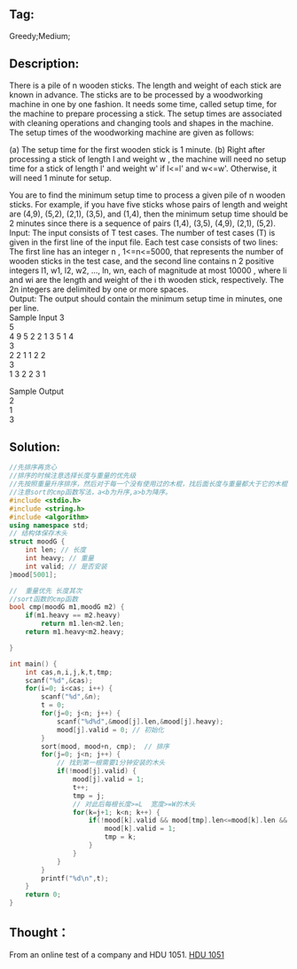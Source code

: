 ## Tag:
Greedy;Medium;
## Description:
There is a pile of n wooden sticks. The length and weight of each stick are known in advance. The sticks are to be processed by a woodworking machine in one by one fashion. It needs some time, called setup time, for the machine to prepare processing a stick. The setup times are associated with cleaning operations and changing tools and shapes in the machine. The setup times of the woodworking machine are given as follows:

(a) The setup time for the first wooden stick is 1 minute.
(b) Right after processing a stick of length l and weight w , the machine will need no setup time for a stick of length l' and weight w' if l<=l' and w<=w'. Otherwise, it will need 1 minute for setup.

You are to find the minimum setup time to process a given pile of n wooden sticks. For example, if you have five sticks whose pairs of length and weight are (4,9), (5,2), (2,1), (3,5), and (1,4), then the minimum setup time should be 2 minutes since there is a sequence of pairs (1,4), (3,5), (4,9), (2,1), (5,2).  
 Input:
 The input consists of T test cases. The number of test cases (T) is given in the first line of the input file. Each test case consists of two lines: The first line has an integer n , 1<=n<=5000, that represents the number of wooden sticks in the test case, and the second line contains n 2 positive integers l1, w1, l2, w2, ..., ln, wn, each of magnitude at most 10000 , where li and wi are the length and weight of the i th wooden stick, respectively. The 2n integers are delimited by one or more spaces.
 <br>
 Output:
 The output should contain the minimum setup time in minutes, one per line.  
 Sample Input
3   
5   
4 9 5 2 2 1 3 5 1 4   
3   
2 2 1 1 2 2   
3   
1 3 2 2 3 1  
 

Sample Output  
2  
1  
3  
## Solution:
```C++
//先排序再贪心
//排序的时候注意选择长度与重量的优先级
//先按照重量升序排序，然后对于每一个没有使用过的木棍，找后面长度与重量都大于它的木棍
//注意sort的cmp函数写法，a<b为升序,a>b为降序。
#include <stdio.h>
#include <string.h>
#include <algorithm>
using namespace std;
// 结构体保存木头
struct moodG {
    int len; // 长度
    int heavy; // 重量
    int valid; // 是否安装
}mood[5001];

//  重量优先 长度其次
//sort函数的cmp函数
bool cmp(moodG m1,moodG m2) {
    if(m1.heavy == m2.heavy)
        return m1.len<m2.len;
    return m1.heavy<m2.heavy;

}

int main() {
    int cas,n,i,j,k,t,tmp;
    scanf("%d",&cas);
    for(i=0; i<cas; i++) {
        scanf("%d",&n);
        t = 0;
        for(j=0; j<n; j++) {
            scanf("%d%d",&mood[j].len,&mood[j].heavy);
            mood[j].valid = 0; // 初始化
        }
        sort(mood, mood+n, cmp);  // 排序
        for(j=0; j<n; j++) {
            // 找到第一根需要1分钟安装的木头
            if(!mood[j].valid) {
                mood[j].valid = 1;
                t++;
                tmp = j;
                // 对此后每根长度>=L  宽度>=W的木头
                for(k=j+1; k<n; k++) {
                    if(!mood[k].valid && mood[tmp].len<=mood[k].len && mood[tmp].heavy<=mood[k].heavy) {
                        mood[k].valid = 1;
                        tmp = k;
                    }
                }
            }
        }
        printf("%d\n",t);
    }
    return 0;
}
```
## Thought：
From an online test of a company and HDU 1051. 
[HDU 1051](http://acm.hdu.edu.cn/showproblem.php?pid=1051)
